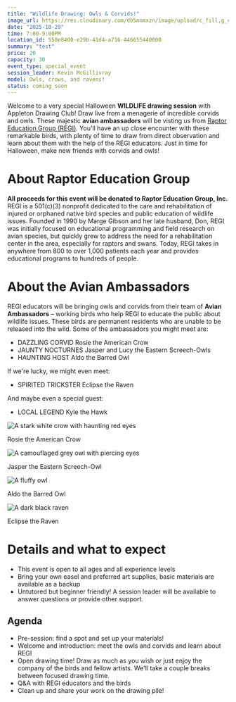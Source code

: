 ```yaml
---
title: "Wildlife Drawing: Owls & Corvids!"
image_url: https://res.cloudinary.com/db5mnmxzn/image/upload/c_fill,g_center,h_750,w_750/v1758286740/IMG_0661_yhux4o.jpg
date: "2025-10-29"
time: 7:00-9:00PM
location_id: 550e8400-e29b-41d4-a716-446655440000
summary: "test"
price: 20
capacity: 30
event_type: special_event
session_leader: Kevin McGillivray
model: Owls, crows, and ravens!
status: coming_soon
---
```


Welcome to a very special Halloween **WILDLIFE drawing session** with Appleton Drawing Club! Draw live from a menagerie of incredible corvids and owls. These majestic **avian ambassadors** will be visting us from [Raptor Education Group (REGI)](https://www.raptoreducationgroup.org). You'll have an up close encounter with these remarkable birds, with plenty of time to draw from direct observation and learn about them with the help of the REGI educators. Just in time for Halloween, make new friends with corvids and owls!

# About Raptor Education Group

**All proceeds for this event will be donated to Raptor Education Group, Inc.** REGI is a 501(c)(3) nonprofit dedicated to the care and rehabilitation of injured or orphaned native bird species and public education of wildlife issues. Founded in 1990 by Marge Gibson and her late husband, Don, REGI was initially focused on educational programming and field research on avian species, but quickly grew to address the need for a rehabilitation center in the area, especially for raptors and swans. Today, REGI takes in anywhere from 800 to over 1,000 patients each year and provides educational programs to hundreds of people.

# About the Avian Ambassadors

REGI educators will be bringing owls and corvids from their team of **Avian Ambassadors** – working birds who help REGI to educate the public about wildlife issues. These birds are permanent residents who are unable to be released into the wild. Some of the ambassadors you might meet are:

- DAZZLING CORVID Rosie the American Crow
- JAUNTY NOCTURNES Jasper and Lucy the Eastern Screech-Owls
- HAUNTING HOST Aldo the Barred Owl

If we're lucky, we might even meet:

- SPIRITED TRICKSTER Eclipse the Raven

And maybe even a special guest:

- LOCAL LEGEND Kyle the Hawk

<div class="md:grid grid-cols-2 gap-3">
  <div>
    <img alt="A stark white crow with haunting red eyes" src="https://res.cloudinary.com/db5mnmxzn/image/upload/w_500/v1758229669/IMG_7772_q6w4gs.jpg">
    <p class="mt-1 text-center italic">Rosie the American Crow</p>
  </div>
  <div>
    <img alt="A camouflaged grey owl with piercing eyes" src="https://res.cloudinary.com/db5mnmxzn/image/upload/w_500/v1758229661/IMG_7565_n2yz1i.jpg">
    <p class="mt-1 text-center italic">Jasper the Eastern Screech-Owl</p>
  </div>
  <div>
    <img alt="A fluffy owl" src="https://res.cloudinary.com/db5mnmxzn/image/upload/w_500/v1758289719/sam_2_oqrwae.jpg">
    <p class="mt-1 text-center italic">Aldo the Barred Owl</p>
  </div>
  <div>
    <img alt="A dark black raven" src="https://res.cloudinary.com/db5mnmxzn/image/upload/w_500/v1758229656/Eclipse_hkcmfr.jpg">
    <p class="mt-1 text-center italic">Eclipse the Raven</p>
  </div>
</div>

# Details and what to expect

- This event is open to all ages and all experience levels
- Bring your own easel and preferred art supplies, basic materials are available as a backup
- Untutored but beginner friendly! A session leader will be available to answer questions or provide other support.

## Agenda

- Pre-session: find a spot and set up your materials!
- Welcome and introduction: meet the owls and corvids and learn about REGI
- Open drawing time! Draw as much as you wish or just enjoy the company of the birds and fellow artists. We'll take a couple breaks between focused drawing time.
- Q&A with REGI educators and the birds
- Clean up and share your work on the drawing pile!

